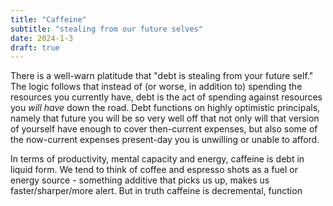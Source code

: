 ```yaml
---
title: "Caffeine"
subtitle: "stealing from our future selves"
date: 2024-1-3
draft: true
---
```

There is a well-warn platitude that "debt is stealing from your future self." The logic follows that instead of (or worse, in addition to) spending the resources you currently have, debt is the act of spending against resources you _will have_ down the road. Debt functions on highly optimistic principals, namely that future you will be so very well off that not only will that version of yourself have enough to cover then-current expenses, but also some of the now-current expenses present-day you is unwilling or unable to afford. 

In terms of productivity, mental capacity and energy, caffeine is debt in liquid form.    We tend to think of coffee and espresso shots as a fuel or energy source - something additive that picks us up, makes us faster/sharper/more alert. But in truth caffeine is decremental, function
<!--stackedit_data:
eyJoaXN0b3J5IjpbLTk1MTU0OTAwOSwtMTYxNDAzOTI5NywtMz
YxNjM1MDUxLC0zNTEyOTMzNTBdfQ==
-->